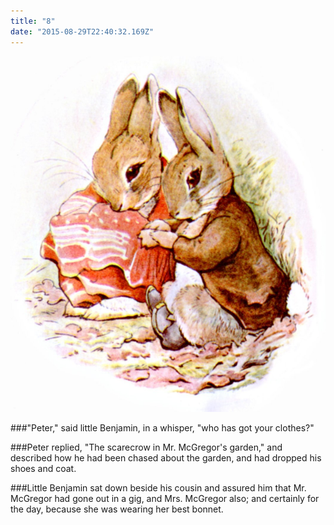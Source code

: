 ```yaml
---
title: "8"
date: "2015-08-29T22:40:32.169Z"
---
```


![Benjamin](./19.jpg)

###"Peter," said little Benjamin, in a whisper, "who has got your clothes?"

###Peter replied, "The scarecrow in Mr. McGregor's garden," and described how he had been chased about the garden, and had dropped his shoes and coat.

###Little Benjamin sat down beside his cousin and assured him that Mr. McGregor had gone out in a gig, and Mrs. McGregor also; and certainly for the day, because she was wearing her best bonnet.


